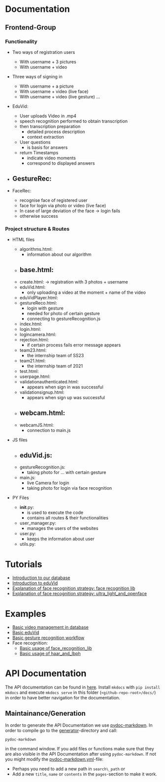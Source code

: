 # Documentation

## Frontend-Group
### Functionality
- Two ways of registration users
  - With username + 3 pictures
  - With username + video
- Three ways of signing in
  - With username + a picture
  - With username + video (live face)
  - With username + video (live gesture)
...
  
- EduVid:
  - User uploads Video in .mp4
  - speech recognition performed to obtain transcription
  - then transcription preparation
    - detailed process description
    - context extraction
  - User questions
    - is basis for answers
  - return Timestamps
    - indicate video moments
    - correspond to displayed answers

- GestureRec:
  - 

- FaceRec:
  - recognise face of registered user
  - face for login via photo or video (live face)
  - In case of large deviation of the face -> login fails
  - otherwise success

### Project structure & Routes
- HTML files
    - algorithms.html:
      - information about our algorithm
    - base.html:
      - 
    - create.html:
      -> registration with 3 photos + username
    - eduVid.html:
      - only uploading a video at the moment + name of the video
    - eduVidPlayer.html:
    - gestureReco.html:
      - login with gesture
      - needed for photo of certain gesture
      - connecting to gestureRecognition.js
    - index.html:
    - login.html:
    - logincamera.html:
    - rejection.html:
      - if certain process fails error message appears
    - team23.html:
      - the internship team of SS23
    - team21.html: 
      - the internship team of 2021
    - test.html:
    - userpage.html:
    - validationauthenticated.html:
      - appears when sign in was successful
    - validationsignup.html:
      - appears when sign up was successful
    - webcam.html:
      - 
    - webcamJS.html:
      - connection to main.js

- JS files
    - eduVid.js:
      - 
    - gestureRecognition.js:
      - taking photo for ... with certain gesture
    - main.js: 
      - live Camera for login
      - taking photo for login via face recognition

- PY Files
    - __init__.py:
      - is used to execute the code
      - contains all routes & their functionalities
    - user_manager.py:
      - manages the users of the websites
    - user.py:
      - keeps the information about user
    - utils.py:

# Tutorials
- [Introduction to our database](tutorials/introduction_to_our_database.md)
- [Introduction to eduVid](tutorials/introduction_to_eduVid.md)
- [Explanation of face recognition strategy: face recognition lib](tutorials/explanation_of_face_recognition_lib)
- [Explanation of face recognition strategy: ultra\_light\_and\_openface](tutorials/explanation_of_ultra_light_and_openface.md)

# Examples
- [Basic video management in database](examples/database_management/example_vdideo_insertion_retrival_and_deletion.py)
- [Basic eduVid](examples/eduVid/qa_usage.py)
- [Basic gesture recognition workflow](examples/gesture_recognition/example_gesture_recognizer.py)
- Face recognition:
    - [Basic usage of face\_recognition\_lib](examples/face_recog/face_recognition_lib/example_usage_FaceReco_class.py)
    - [Basic usage of haar\_and\_lbph](examples/face_recog/haar_and_lbph/example_cv2_recog.py)

# API Documentation
The API documentation can be found in [here](API%20Documentation/README.md).
Install `mkdocs` with `pip install mkdocs` and execute `mkdocs serve` in 
this folder (`<github-repo-root>/docs/`) in order to have better navigation 
for the documentation.

## Maintainance/Generation
In order to generate the API Documentation we use
[pydoc-markdown](https://pypi.org/project/pydoc-markdown/). In order to compile
go to the [generator](.generator)-directory and call:
```
pydoc-markdown
```
in the command window. If you add files or functions make sure that they 
are also visible in the API Documentation after using `pydoc-markdown`. 
If not you might modify the 
[pydoc-markdown.yml](.generator/pydoc-markdown.yml)-file:
- Perhaps you need to add a new path in `search\_path` or
- Add a new `title`, `name` or `contents` in the `pages`-section to make
it work.

